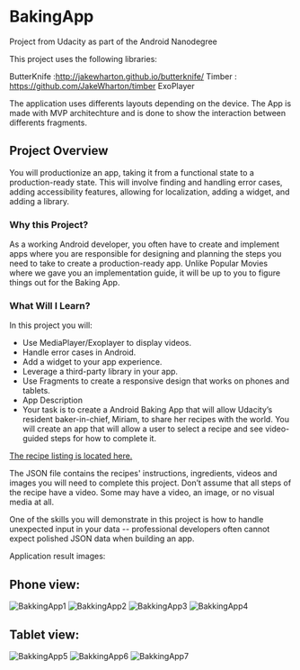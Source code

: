 # BakingApp
Project from Udacity as part of the Android Nanodegree

This project uses the following libraries:

ButterKnife :http://jakewharton.github.io/butterknife/
Timber : https://github.com/JakeWharton/timber
ExoPlayer

The application uses differents layouts depending on the device.
The App is made with MVP architechture and is done to show the interaction between differents fragments.

## Project Overview
You will productionize an app, taking it from a functional state to a production-ready state. This will involve finding and handling error cases, adding accessibility features, allowing for localization, adding a widget, and adding a library.

### Why this Project?
As a working Android developer, you often have to create and implement apps where you are responsible for designing and planning the steps you need to take to create a production-ready app. Unlike Popular Movies where we gave you an implementation guide, it will be up to you to figure things out for the Baking App.

### What Will I Learn?
In this project you will:

* Use MediaPlayer/Exoplayer to display videos.
* Handle error cases in Android.
* Add a widget to your app experience.
* Leverage a third-party library in your app.
* Use Fragments to create a responsive design that works on phones and tablets.
* App Description
* Your task is to create a Android Baking App that will allow Udacity’s resident baker-in-chief, Miriam, to share her recipes with the world. You will create an app that will allow a user to select a recipe and see video-guided steps for how to complete it.

[The recipe listing is located here.](https://d17h27t6h515a5.cloudfront.net/topher/2017/May/59121517_baking/baking.json)

The JSON file contains the recipes' instructions, ingredients, videos and images you will need to complete this project. Don’t assume that all steps of the recipe have a video. Some may have a video, an image, or no visual media at all.

One of the skills you will demonstrate in this project is how to handle unexpected input in your data -- professional developers often cannot expect polished JSON data when building an app.

Application result images:

## Phone view:

![BakkingApp1](bakingapp_phone1.png)
![BakkingApp2](bakingapp_phone2.png)
![BakkingApp3](bakingapp_phone3.png)
![BakkingApp4](bakingapp_phone4.png)

## Tablet view:

![BakkingApp5](bakingapp_tablet1.jpg)
![BakkingApp6](bakingapp_tablet2.jpg)
![BakkingApp7](bakingapp_tablet3.jpg)

